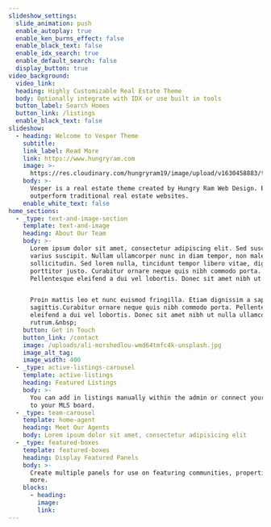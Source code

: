 ```yaml
---
slideshow_settings:
  slide_animation: push
  enable_autoplay: true
  enable_ken_burns_effect: false
  enable_black_text: false
  enable_idx_search: true
  enable_default_search: false
  display_button: true
video_background:
  video_link:
  heading: Highly Customizable Real Estate Theme
  body: Optionally integrate with IDX or use built in tools
  button_label: Search Homes
  button_link: /listings
  enable_black_text: false
slideshow:
  - heading: Welcome to Vesper Theme
    subtitle:
    link_label: Read More
    link: https://www.hungryram.com
    image: >-
      https://res.cloudinary.com/hungryram19/image/upload/v1630458883/templates/realestate2/shutterstock_12168997453_dgp9fa.jpg
    body: >-
      Vesper is a real estate theme created by Hungry Ram Web Design. Built to
      outperform traditional real estate websites.
    enable_white_text: false
home_sections:
  - _type: text-and-image-section
    template: text-and-image
    heading: About Our Team
    body: >-
      Lorem ipsum dolor sit amet, consectetur adipiscing elit. Sed suscipit
      varius suscipit. Nullam ullamcorper nunc in diam tempor, non malesuada leo
      sollicitudin. Sed lorem nulla, tincidunt tempor libero vitae, dignissim
      porttitor justo. Curabitur ornare neque quis nibh commodo porta.
      Pellentesque eleifend a dui vel lobortis. Donec sit amet nibh ut nulla.


      Proin mattis leo et nunc euismod fringilla. Etiam dignissim a sapien ac
      sagittis.Curabitur ornare neque quis nibh commodo porta. Pellentesque
      eleifend a dui vel lobortis. Donec sit amet nibh ut nulla ullamcorper
      rutrum.&nbsp;
    button: Get in Touch
    button_link: /contact
    image: /uploads/ali-morshedlou-wmd64tmfc4k-unsplash.jpg
    image_alt_tag:
    image_width: 400
  - _type: active-listings-carousel
    template: active-listings
    heading: Featured Listings
    body: >-
      You can add in listings manually within the admin or connect your website
      to your MLS board.
  - _type: team-carousel
    template: home-agent
    heading: Meet Our Agents
    body: Lorem ipsum dolor sit amet, consectetur adipisicing elit
  - _type: featured-boxes
    template: featured-boxes
    heading: Display Featured Panels
    body: >-
      Create multiple panels for use on featuring communities, properties, and
      more.
    blocks:
      - heading:
        image:
        link:
---
```


